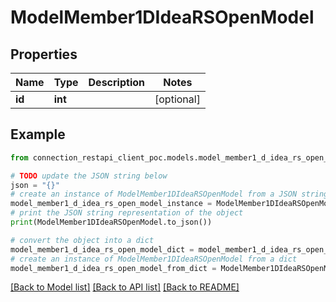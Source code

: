 # ModelMember1DIdeaRSOpenModel


## Properties

Name | Type | Description | Notes
------------ | ------------- | ------------- | -------------
**id** | **int** |  | [optional] 

## Example

```python
from connection_restapi_client_poc.models.model_member1_d_idea_rs_open_model import ModelMember1DIdeaRSOpenModel

# TODO update the JSON string below
json = "{}"
# create an instance of ModelMember1DIdeaRSOpenModel from a JSON string
model_member1_d_idea_rs_open_model_instance = ModelMember1DIdeaRSOpenModel.from_json(json)
# print the JSON string representation of the object
print(ModelMember1DIdeaRSOpenModel.to_json())

# convert the object into a dict
model_member1_d_idea_rs_open_model_dict = model_member1_d_idea_rs_open_model_instance.to_dict()
# create an instance of ModelMember1DIdeaRSOpenModel from a dict
model_member1_d_idea_rs_open_model_from_dict = ModelMember1DIdeaRSOpenModel.from_dict(model_member1_d_idea_rs_open_model_dict)
```
[[Back to Model list]](../README.md#documentation-for-models) [[Back to API list]](../README.md#documentation-for-api-endpoints) [[Back to README]](../README.md)


